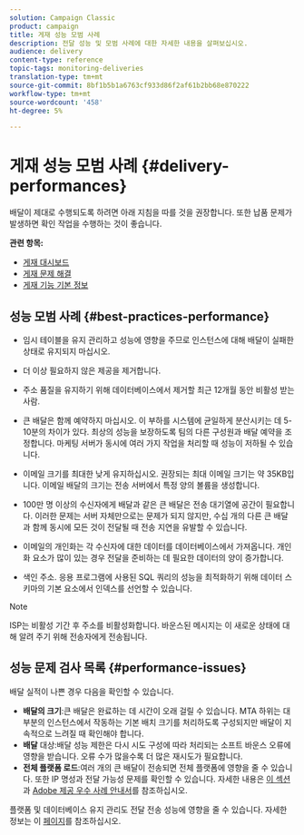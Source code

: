 ```yaml
---
solution: Campaign Classic
product: campaign
title: 게재 성능 모범 사례
description: 전달 성능 및 모범 사례에 대한 자세한 내용을 살펴보십시오.
audience: delivery
content-type: reference
topic-tags: monitoring-deliveries
translation-type: tm+mt
source-git-commit: 8bf1b5b1a6763cf933d86f2af61b2bb68e870222
workflow-type: tm+mt
source-wordcount: '458'
ht-degree: 5%

---
```



# 게재 성능 모범 사례 {#delivery-performances}

배달이 제대로 수행되도록 하려면 아래 지침을 따를 것을 권장합니다. 또한 납품 문제가 발생하면 확인 작업을 수행하는 것이 좋습니다.

**관련 항목:**

* [게재 대시보드](../../delivery/using/delivery-dashboard.md)
* [게재 문제 해결](../../delivery/using/delivery-troubleshooting.md)
* [게재 기능 기본 정보](../../delivery/using/about-deliverability.md)

## 성능 모범 사례 {#best-practices-performance}

* 임시 테이블을 유지 관리하고 성능에 영향을 주므로 인스턴스에 대해 배달이 실패한 상태로 유지되지 마십시오.

* 더 이상 필요하지 않은 제공을 제거합니다.

* 주소 품질을 유지하기 위해 데이터베이스에서 제거할 최근 12개월 동안 비활성 받는 사람.

* 큰 배달은 함께 예약하지 마십시오. 이 부하를 시스템에 균일하게 분산시키는 데 5-10분의 차이가 있다. 최상의 성능을 보장하도록 팀의 다른 구성원과 배달 예약을 조정합니다. 마케팅 서버가 동시에 여러 가지 작업을 처리할 때 성능이 저하될 수 있습니다.

* 이메일 크기를 최대한 낮게 유지하십시오. 권장되는 최대 이메일 크기는 약 35KB입니다. 이메일 배달의 크기는 전송 서버에서 특정 양의 볼륨을 생성합니다.

* 100만 명 이상의 수신자에게 배달과 같은 큰 배달은 전송 대기열에 공간이 필요합니다. 이러한 문제는 서버 자체만으로는 문제가 되지 않지만, 수십 개의 다른 큰 배달과 함께 동시에 모든 것이 전달될 때 전송 지연을 유발할 수 있습니다.

* 이메일의 개인화는 각 수신자에 대한 데이터를 데이터베이스에서 가져옵니다. 개인화 요소가 많이 있는 경우 전달을 준비하는 데 필요한 데이터의 양이 증가합니다.

* 색인 주소. 응용 프로그램에 사용된 SQL 쿼리의 성능을 최적화하기 위해 데이터 스키마의 기본 요소에서 인덱스를 선언할 수 있습니다.

>[!NOTE]
>
>ISP는 비활성 기간 후 주소를 비활성화합니다. 바운스된 메시지는 이 새로운 상태에 대해 알려 주기 위해 전송자에게 전송됩니다.

## 성능 문제 검사 목록 {#performance-issues}

배달 실적이 나쁜 경우 다음을 확인할 수 있습니다.

* **배달의 크기**:큰 배달은 완료하는 데 시간이 오래 걸릴 수 있습니다. MTA 하위는 대부분의 인스턴스에서 작동하는 기본 배치 크기를 처리하도록 구성되지만 배달이 지속적으로 느려질 때 확인해야 합니다.
* **배달** 대상:배달 성능 제한은 다시 시도 구성에 따라 처리되는 소프트 바운스 오류에 영향을 받습니다. 오류 수가 많을수록 더 많은 재시도가 필요합니다.
* **전체 플랫폼 로드**:여러 개의 큰 배달이 전송되면 전체 플랫폼에 영향을 줄 수 있습니다. 또한 IP 명성과 전달 가능성 문제를 확인할 수 있습니다. 자세한 내용은 [이 섹션](../../delivery/using/about-deliverability.md)과 [Adobe 제공 우수 사례 안내서](https://experienceleague.adobe.com/docs/deliverability-learn/deliverability-best-practice-guide/introduction.html)를 참조하십시오.

플랫폼 및 데이터베이스 유지 관리도 전달 전송 성능에 영향을 줄 수 있습니다. 자세한 정보는 이 [페이지](../../production/using/database-performances.md)를 참조하십시오.
